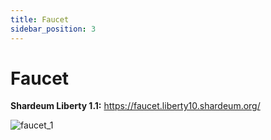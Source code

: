 ```yaml
---
title: Faucet
sidebar_position: 3
---
```


# Faucet

**Shardeum Liberty 1.1:** https://faucet.liberty10.shardeum.org/

![faucet_1](/img/faucet/faucet.png)
